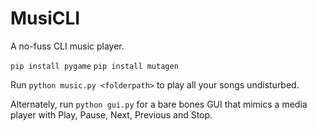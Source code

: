 # MusiCLI

A no-fuss CLI music player.

`pip install pygame`
`pip install mutagen`

Run `python music.py <folderpath>` to play all your songs undisturbed.

Alternately, run `python gui.py` for a bare bones GUI that mimics a media player with Play, Pause, Next, Previous and Stop.
